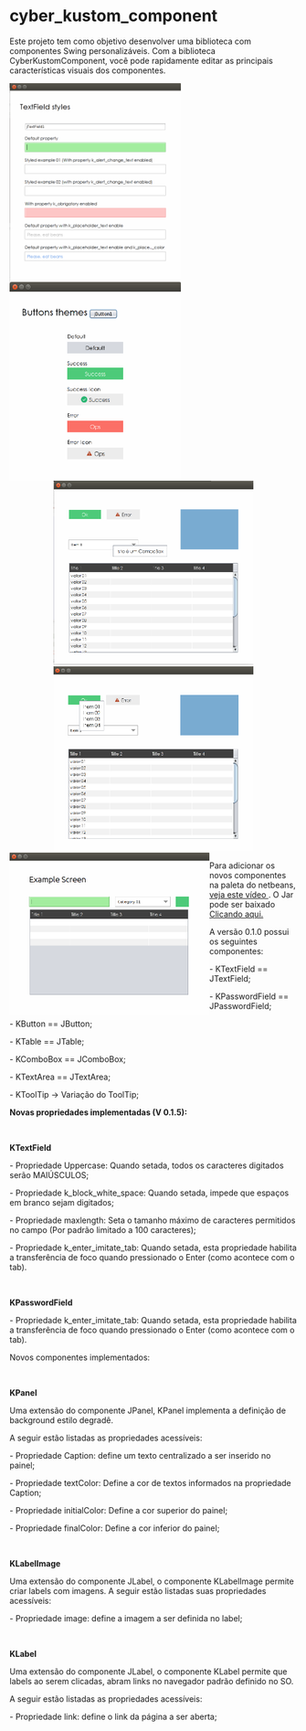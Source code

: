 # cyber_kustom_component
<p>
Este projeto tem como objetivo desenvolver uma biblioteca com componentes Swing personalizáveis. Com a biblioteca CyberKustomComponent,
você pode rapidamente editar as principais características visuais dos componentes.
 </p>
 <p align="center">
 
  <img style="position: relative; float: left;" src="https://github.com/CyberCidades/cyber_kustom_component/blob/master/screenshots/02.png" width="300"/>
  <img style="position: relative; float: left;" src="https://github.com/CyberCidades/cyber_kustom_component/blob/master/screenshots/03.png" width="300"/>
</p>
 <p align="center">
  <img src="https://github.com/CyberCidades/cyber_kustom_component/blob/master/screenshots/04.png" width="350"/>
  <img src="https://github.com/CyberCidades/cyber_kustom_component/blob/master/screenshots/05.png" width="350"/>
   <img style="position: relative; float: left;" src="https://github.com/CyberCidades/cyber_kustom_component/blob/master/screenshots/01.png" width="350"/>

</p>
<p>
 Para adicionar os novos componentes na paleta do netbeans, <a target="_blank" href="https://www.youtube.com/watch?v=ozqLqe9gLGA" > veja este vídeo </a>. O Jar pode ser baixado <a target="_blank" href="https://github.com/CyberCidades/cyber_kustom_component/tree/master/CyberKustomComponent-v-0-1-5/dist"> Clicando aqui. </a>
 </p>
 <p>
 A versão 0.1.0 possui os seguintes componentes:
 </br>
 <p>- KTextField == JTextField; </p>
 <p>- KPasswordField == JPasswordField; </p>
 <p>- KButton == JButton; </p>
 <p>- KTable == JTable; </p>
 <p>- KComboBox == JComboBox; </p>
 <p>- KTextArea == JTextArea; </p>
 <p>- KToolTip -> Variação do ToolTip; </p>
 </>
 <p>
 <strong>Novas propriedades implementadas (V 0.1.5): </strong>
 </p>
<br>
    <p><strong>KTextField</strong></p>
        <p>- Propriedade Uppercase: Quando setada, todos os caracteres digitados serão MAIÚSCULOS;</p>
        <p>- Propriedade k_block_white_space: Quando setada, impede que espaços em branco sejam digitados;</p>
        <p>- Propriedade maxlength: Seta o tamanho máximo de caracteres permitidos no campo (Por padrão limitado a 100 caracteres);</p>
        <p>- Propriedade k_enter_imitate_tab: Quando setada, esta propriedade habilita a transferência de foco quando pressionado o Enter (como acontece com o tab). </p>
<br>
    <p><strong>KPasswordField</strong></p>
        <p>- Propriedade k_enter_imitate_tab: Quando setada, esta propriedade habilita a transferência de foco quando pressionado o Enter (como acontece com o tab).</p>

<p>Novos componentes implementados:</p>
<br>
    <p><strong>KPanel</strong></p>
        <p>Uma extensão do componente JPanel, KPanel implementa a definição de background estilo degradê.</p>
        A seguir estão listadas as propriedades acessíveis:
        <p>- Propriedade Caption: define um texto centralizado a ser inserido no painel;</p>
        <p>- Propriedade textColor: Define a cor de textos informados na propriedade Caption;</p>
        <p>- Propriedade initialColor: Define a cor superior do painel;</p>
        <p>- Propriedade finalColor: Define a cor inferior do painel;</p>
<br>
    <p><strong>KLabelImage</strong></p>
        <p>Uma extensão do componente JLabel, o componente KLabelImage permite criar labels com imagens.
        A seguir estão listadas suas propriedades acessíveis:</p>
        <p>- Propriedade image: define a imagem a ser definida no label;</p>
<br>
   <p><strong>KLabel</strong></p>
        <p>Uma extensão do componente JLabel, o componente KLabel permite que labels ao serem clicadas, abram links
        no navegador padrão definido no SO.</p>
        <p>A seguir estão listadas as propriedades acessíveis:</p>
        <p>- Propriedade link: define o link da página a ser aberta;</p>
 
